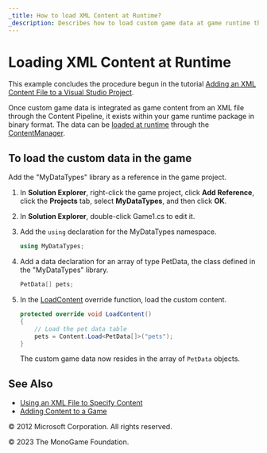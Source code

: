 ```yaml
---
_title: How to load XML Content at Runtime?
_description: Describes how to load custom game data at game runtime through the Content Pipeline.
---
```


# Loading XML Content at Runtime

This example concludes the procedure begun in the tutorial [Adding an XML Content File to a Visual Studio Project](HowTo_Add_XML.md).

Once custom game data is integrated as game content from an XML file through the Content Pipeline, it exists within your game runtime package in binary format. The data can be [loaded at runtime](HowTo_LoadContent.md) through the [ContentManager](xref:Microsoft.Xna.Framework.Content.ContentManager).

## To load the custom data in the game

Add the "MyDataTypes" library as a reference in the game project.

1. In **Solution Explorer**, right-click the game project, click **Add Reference**, click the **Projects** tab, select **MyDataTypes**, and then click **OK**.

2. In **Solution Explorer**, double-click Game1.cs to edit it.

3. Add the `using` declaration for the MyDataTypes namespace.

    ```csharp
    using MyDataTypes;
    ```

4. Add a data declaration for an array of type PetData, the class defined in the "MyDataTypes" library.

    ```csharp
    PetData[] pets;
    ```

5. In the [LoadContent](xref:Microsoft.Xna.Framework.Game.LoadContent) override function, load the custom content.

    ```csharp
    protected override void LoadContent()
    {
        // Load the pet data table
        pets = Content.Load<PetData[]>("pets");
    }
    ```

    The custom game data now resides in the array of `PetData` objects.

## See Also

- [Using an XML File to Specify Content](HowTo_UseCustomXML.md)  
- [Adding Content to a Game](HowTo_GameContent_Add.md)  

© 2012 Microsoft Corporation. All rights reserved.  

© 2023 The MonoGame Foundation.

